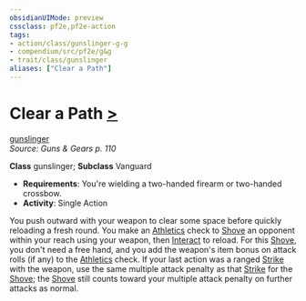 ```yaml
---
obsidianUIMode: preview
cssclass: pf2e,pf2e-action
tags:
- action/class/gunslinger-g-g
- compendium/src/pf2e/g&g
- trait/class/gunslinger
aliases: ["Clear a Path"]
---
```

# Clear a Path [>](chapter-9-playing-the-game.md#Actions "Single Action")
[gunslinger](rules/traits/gunslinger-g-g.md)  
*Source: Guns & Gears p. 110*  

**Class** gunslinger; **Subclass** Vanguard
- **Requirements**: You're wielding a two-handed firearm or two-handed crossbow.
- **Activity**: Single Action

You push outward with your weapon to clear some space before quickly reloading a fresh round. You make an [Athletics](../../compendium/skills.md#Athletics) check to [Shove](rules/actions/shove.md) an opponent within your reach using your weapon, then [Interact](interact.md) to reload. For this [Shove](rules/actions/shove.md), you don't need a free hand, and you add the weapon's item bonus on attack rolls (if any) to the [Athletics](../../compendium/skills.md#Athletics) check. If your last action was a ranged [Strike](strike.md) with the weapon, use the same multiple attack penalty as that [Strike](strike.md) for the [Shove](rules/actions/shove.md); the [Shove](rules/actions/shove.md) still counts toward your multiple attack penalty on further attacks as normal.